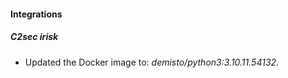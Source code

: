 #### Integrations
##### C2sec irisk
- Updated the Docker image to: *demisto/python3:3.10.11.54132*.
